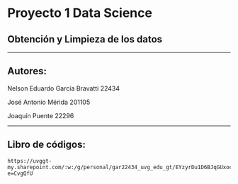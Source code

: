 # Proyecto 1 Data Science
## Obtención y Limpieza de los datos

---

## Autores: 

Nelson Eduardo García Bravatti 22434 

José Antonio Mérida 201105 

Joaquín Puente 22296 

---

## Libro de códigos:

```
https://uvggt-my.sharepoint.com/:w:/g/personal/gar22434_uvg_edu_gt/EYzyrDu1D6BJqGUxocIMKwwBlu3fWYqqvcYuJP3hhX7tUg?e=CvgQfU
```
